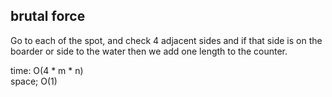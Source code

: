## brutal force
Go to each of the spot, and check 4 adjacent sides and if that side is on the boarder or side to the water then we add one length to the counter.

time: O(4 * m * n)<br>
space; O(1)
